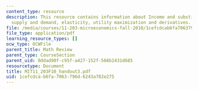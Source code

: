 ```yaml
---
content_type: resource
description: This resource contains information about Income and substitution effects
  supply and demand, elasticity, utility maximization and derivatives.
file: /media/courses/11-203-microeconomics-fall-2010/1cefcdcab6fa7063796d6243a782e275_MIT11_203F10_handout3.pdf
file_type: application/pdf
learning_resource_types: []
ocw_type: OCWFile
parent_title: Math Review
parent_type: CourseSection
parent_uid: 0ddad90f-c95f-a427-152f-568b1431d685
resourcetype: Document
title: MIT11_203F10_handout3.pdf
uid: 1cefcdca-b6fa-7063-796d-6243a782e275
---
```

